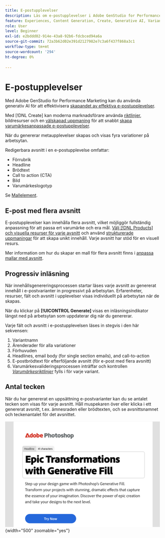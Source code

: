 ```yaml
---
title: E-postupplevelser
description: Läs om e-postupplevelser i Adobe GenStudio for Performance Marketing.
feature: Experiences, Content Generation, Create, Generative AI, Variant Generation
role: User
level: Beginner
exl-id: e2bddd02-914e-43a8-92b6-fdcbced94a6a
source-git-commit: 72a3b62d02e391d2127982e7c3a6f437f868a3c1
workflow-type: tm+mt
source-wordcount: '294'
ht-degree: 0%

---
```


# E-postupplevelser

Med Adobe GenStudio for Performance Marketing kan du använda generativ AI för att effektivisera [skapandet av effektiva e-postupplevelser](/help/user-guide/create/create-email-experience.md).

Med [!DNL Create] kan moderna marknadsförare använda [riktlinjer](/help/user-guide/guidelines/overview.md), bildresurser och en [välskapad uppmaning](/help/user-guide/effective-prompts.md) för att snabbt [skapa varumärkesanpassade e-postupplevelser](/help/user-guide/create/create-email-experience.md).

När du genererar metaupplevelser skapas och visas fyra variationer på arbetsytan.

Redigerbara avsnitt i en e-postupplevelse omfattar:

* Förrubrik
* Headline
* Brödtext
* Call to action (CTA)
* Bild
* Varumärkeslogotyp

Se [Mallelement](/help/user-guide/content/use-templates.md#template-elements).

<!-- ## Email capabilities

Content creators and marketers can produce brand-consistent email experiences in GenStudio for Performance Marketing. -->

## E-post med flera avsnitt

E-postupplevelser kan innehålla flera avsnitt, vilket möjliggör fullständig anpassning för att passa ert varumärke och era mål. [Välj [!DNL Products] och visuella resurser för varje avsnitt](/help/user-guide/create/create-email-experience.md#add-parameters) och använd [strukturerade uppmaningar](/help/user-guide/effective-prompts.md#structured-prompts) för att skapa unikt innehåll. Varje avsnitt har stöd för en visuell resurs.

Mer information om hur du skapar en mall för flera avsnitt finns i [anpassa mallar med avsnitt](/help/user-guide/content/customize-template.md#sections-or-groups).

## Progressiv inläsning

När innehållsgenereringsprocessen startar läses varje avsnitt av genererat innehåll i e-postvarianter in progressivt på arbetsytan. Erfarenheter, resurser, fält och avsnitt i upplevelser visas individuellt på arbetsytan när de skapas.

När du klickar på **[!UICONTROL Generate]** visas en inläsningsindikator längst ned på arbetsytan som uppdaterar dig när du genererar.

Varje fält och avsnitt i e-postupplevelsen läses in stegvis i den här sekvensen:

1. Variantnamn
1. Ärenderader för alla variationer
1. Förhuvuden
1. Headlines, email body (for single section emails), and call-to-action
1. E-postbrödtext för efterföljande avsnitt (för e-post med flera avsnitt)
1. Varumärkesvalideringsprocessen inträffar och kontrollen [_Varumärkesriktlinjer_](/help/user-guide/guidelines/brand-validation.md#brand-guidelines-check) fylls i för varje variant.

## Antal tecken

När du har genererat en uppsättning e-postvarianter kan du se antalet tecken som visas för varje avsnitt. Håll muspekaren över eller klicka i ett genererat avsnitt, t.ex. ämnesraden eller brödtexten, och se avsnittsnamnet och teckenantalet för det avsnittet.

![Antal tecken](/help/assets/character-count.png){width="500" zoomable="yes"}
